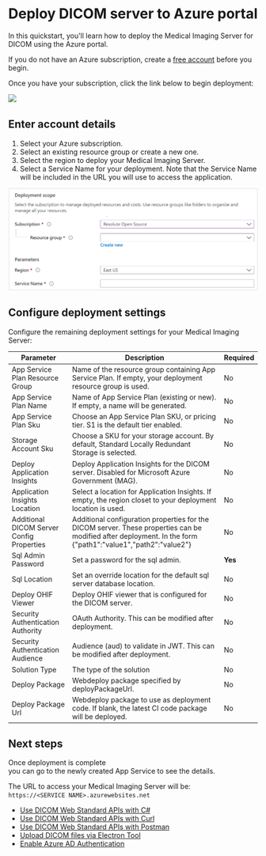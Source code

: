 # Deploy DICOM server to Azure portal

In this quickstart, you'll learn how to deploy the Medical Imaging Server for DICOM using the Azure portal.

If you do not have an Azure subscription, create a [free account](https://azure.microsoft.com/free) before you begin.

Once you have your subscription, click the link below to begin deployment:

<a href="https://portal.azure.com/#create/Microsoft.Template/uri/https%3A%2F%2Fdcmcistorage.blob.core.windows.net%2Fcibuild%2Fdefault-azuredeploy.json" target="_blank">
    <img src="https://azuredeploy.net/deploybutton.png"/>
</a>

## Enter account details

1. Select your Azure subscription.
1. Select an existing resource group or create a new one.
1. Select the region to deploy your Medical Imaging Server.
1. Select a Service Name for your deployment. Note that the Service Name will be included in the URL you will use to access the application.

![required-deployment-config](../images/required-deployment.png)

## Configure deployment settings

Configure the remaining deployment settings for your Medical Imaging Server:

| Parameter | Description | Required |
|-|-|-|
| App Service Plan Resource Group | Name of the resource group containing App Service Plan. If empty, your deployment resource group is used. | No |
| App Service Plan Name | Name of App Service Plan (existing or new). If empty, a name will be generated. | No |
| App Service Plan Sku | Choose an App Service Plan SKU, or pricing tier. S1 is the default tier enabled. | No |
| Storage Account Sku | Choose a SKU for your storage account. By default, Standard Locally Redundant Storage is selected. | No |
| Deploy Application Insights | Deploy Application Insights for the DICOM server. Disabled for Microsoft Azure Government (MAG). | No |
| Application Insights Location | Select a location for Application Insights. If empty, the region closet to your deployment location is used. | No |
| Additional DICOM Server Config Properties | Additional configuration properties for the DICOM server. These properties can be modified after deployment. In the form {"path1":"value1","path2":"value2"} | No |
| Sql Admin Password | Set a password for the sql admin. | **Yes** |
| Sql Location | Set an override location for the default sql server database location. | No |
| Deploy OHIF Viewer | Deploy OHIF viewer that is configured for the DICOM server. | No |
| Security Authentication Authority | OAuth Authority. This can be modified after deployment. | No |
| Security Authentication Audience | Audience (aud) to validate in JWT. This can be modified after deployment. | No |
| Solution Type | The type of the solution | No |
| Deploy Package | Webdeploy package specified by deployPackageUrl. | No |
| Deploy Package Url | Webdeploy package to use as deployment code. If blank, the latest CI code package will be deployed. | No |

## Next steps

Once deployment is complete you can go to the newly created App Service to see the details.

The URL to access your Medical Imaging Server will be: ```https://<SERVICE NAME>.azurewebsites.net```

 - [Use DICOM Web Standard APIs with C#](../tutorials/use-dicom-web-standard-apis-with-c#.md)
 - [Use DICOM Web Standard APIs with Curl](../tutorials/use-dicom-web-standard-apis-with-curl.md)
 - [Use DICOM Web Standard APIs with Postman](../tutorials/use-dicom-web-standard-apis-with-postman.md)
 - [Upload DICOM files via Electron Tool](../tutorials/upload-files-via-electron-tool.md)
 - [Enable Azure AD Authentication](../how-to-guides/enable-authentication-with-tokens.md)
